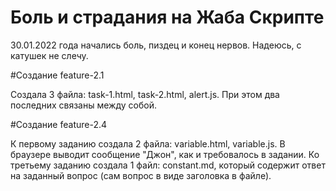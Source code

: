 # Боль и страдания на Жаба Скрипте

30.01.2022 года начались боль, пиздец и конец нервов.
Надеюсь, с катушек не слечу.

#Создание feature-2.1

Создала 3 файла: task-1.html, task-2.html, alert.js. При этом два последних связаны между собой.

#Создание feature-2.4

К первому заданию создала 2 файла: variable.html, variable.js. В браузере выводит сообщение "Джон", как и требовалось в задании.
Ко третьему заданию создала 1 файл: constant.md, который содержит ответ на заданный вопрос (сам вопрос в виде заголовка в файле).
